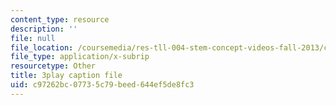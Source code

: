 ```yaml
---
content_type: resource
description: ''
file: null
file_location: /coursemedia/res-tll-004-stem-concept-videos-fall-2013/c97262bc07735c79beed644ef5de8fc3_fv5QB3eK7jA.vtt
file_type: application/x-subrip
resourcetype: Other
title: 3play caption file
uid: c97262bc-0773-5c79-beed-644ef5de8fc3
---
```

